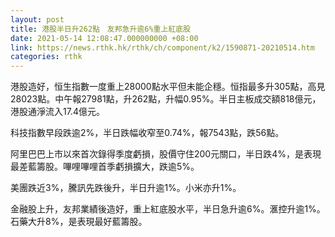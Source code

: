 ```yaml
---
layout: post
title: 港股半日升262點　友邦急升逾6%重上紅底股
date: 2021-05-14 12:08:47.000000000 +08:00
link: https://news.rthk.hk/rthk/ch/component/k2/1590871-20210514.htm
categories: rthk
---
```


港股造好，恒生指數一度重上28000點水平但未能企穩。恒指最多升305點，高見28023點。中午報27981點，升262點，升幅0.95%。半日主板成交額818億元，港股通淨流入17.4億元。

科技指數早段跌逾2%，半日跌幅收窄至0.74%，報7543點，跌56點。

阿里巴巴上市以來首次錄得季度虧損，股價守住200元關口，半日跌4%，是表現最差藍籌股。嗶哩嗶哩首季虧損擴大，跌逾5%。

美團跌近3%，騰訊先跌後升，半日升逾1%。小米亦升1%。

金融股上升，友邦業績後造好，重上紅底股水平，半日急升逾6%。滙控升逾1%。石藥大升8%，是表現最好藍籌股。
